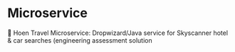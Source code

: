 # Microservice
🚀 Hoen Travel Microservice: Dropwizard/Java service for Skyscanner hotel &amp; car searches (engineering assessment solution
